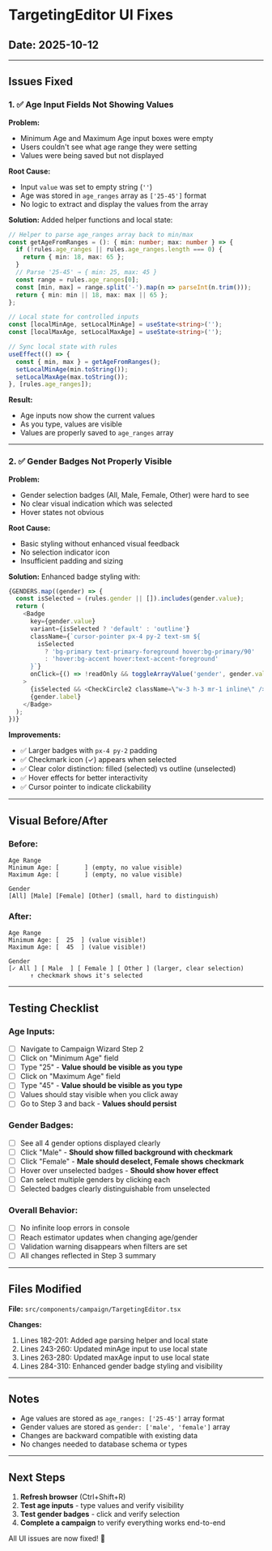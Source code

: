 # TargetingEditor UI Fixes

## Date: 2025-10-12

---

## Issues Fixed

### 1. ✅ Age Input Fields Not Showing Values

**Problem:**
- Minimum Age and Maximum Age input boxes were empty
- Users couldn't see what age range they were setting
- Values were being saved but not displayed

**Root Cause:**
- Input `value` was set to empty string (`''`)
- Age was stored in `age_ranges` array as `['25-45']` format
- No logic to extract and display the values from the array

**Solution:**
Added helper functions and local state:

```typescript
// Helper to parse age_ranges array back to min/max
const getAgeFromRanges = (): { min: number; max: number } => {
  if (!rules.age_ranges || rules.age_ranges.length === 0) {
    return { min: 18, max: 65 };
  }
  // Parse '25-45' → { min: 25, max: 45 }
  const range = rules.age_ranges[0];
  const [min, max] = range.split('-').map(n => parseInt(n.trim()));
  return { min: min || 18, max: max || 65 };
};

// Local state for controlled inputs
const [localMinAge, setLocalMinAge] = useState<string>('');
const [localMaxAge, setLocalMaxAge] = useState<string>('');

// Sync local state with rules
useEffect(() => {
  const { min, max } = getAgeFromRanges();
  setLocalMinAge(min.toString());
  setLocalMaxAge(max.toString());
}, [rules.age_ranges]);
```

**Result:**
- Age inputs now show the current values
- As you type, values are visible
- Values are properly saved to `age_ranges` array

---

### 2. ✅ Gender Badges Not Properly Visible

**Problem:**
- Gender selection badges (All, Male, Female, Other) were hard to see
- No clear visual indication which was selected
- Hover states not obvious

**Root Cause:**
- Basic styling without enhanced visual feedback
- No selection indicator icon
- Insufficient padding and sizing

**Solution:**
Enhanced badge styling with:

```typescript
{GENDERS.map((gender) => {
  const isSelected = (rules.gender || []).includes(gender.value);
  return (
    <Badge
      key={gender.value}
      variant={isSelected ? 'default' : 'outline'}
      className={`cursor-pointer px-4 py-2 text-sm ${
        isSelected 
          ? 'bg-primary text-primary-foreground hover:bg-primary/90' 
          : 'hover:bg-accent hover:text-accent-foreground'
      }`}
      onClick={() => !readOnly && toggleArrayValue('gender', gender.value)}
    >
      {isSelected && <CheckCircle2 className=\"w-3 h-3 mr-1 inline\" />}
      {gender.label}
    </Badge>
  );
})}
```

**Improvements:**
- ✅ Larger badges with `px-4 py-2` padding
- ✅ Checkmark icon (✓) appears when selected
- ✅ Clear color distinction: filled (selected) vs outline (unselected)
- ✅ Hover effects for better interactivity
- ✅ Cursor pointer to indicate clickability

---

## Visual Before/After

### Before:
```
Age Range
Minimum Age: [       ] (empty, no value visible)
Maximum Age: [       ] (empty, no value visible)

Gender
[All] [Male] [Female] [Other] (small, hard to distinguish)
```

### After:
```
Age Range
Minimum Age: [  25  ] (value visible!)
Maximum Age: [  45  ] (value visible!)

Gender
[✓ All ] [ Male  ] [ Female ] [ Other ] (larger, clear selection)
      ↑ checkmark shows it's selected
```

---

## Testing Checklist

### Age Inputs:
- [ ] Navigate to Campaign Wizard Step 2
- [ ] Click on "Minimum Age" field
- [ ] Type "25" - **Value should be visible as you type**
- [ ] Click on "Maximum Age" field
- [ ] Type "45" - **Value should be visible as you type**
- [ ] Values should stay visible when you click away
- [ ] Go to Step 3 and back - **Values should persist**

### Gender Badges:
- [ ] See all 4 gender options displayed clearly
- [ ] Click "Male" - **Should show filled background with checkmark**
- [ ] Click "Female" - **Male should deselect, Female shows checkmark**
- [ ] Hover over unselected badges - **Should show hover effect**
- [ ] Can select multiple genders by clicking each
- [ ] Selected badges clearly distinguishable from unselected

### Overall Behavior:
- [ ] No infinite loop errors in console
- [ ] Reach estimator updates when changing age/gender
- [ ] Validation warning disappears when filters are set
- [ ] All changes reflected in Step 3 summary

---

## Files Modified

**File:** `src/components/campaign/TargetingEditor.tsx`

**Changes:**
1. Lines 182-201: Added age parsing helper and local state
2. Lines 243-260: Updated minAge input to use local state
3. Lines 263-280: Updated maxAge input to use local state
4. Lines 284-310: Enhanced gender badge styling and visibility

---

## Notes

- Age values are stored as `age_ranges: ['25-45']` array format
- Gender values are stored as `gender: ['male', 'female']` array
- Changes are backward compatible with existing data
- No changes needed to database schema or types

---

## Next Steps

1. **Refresh browser** (Ctrl+Shift+R)
2. **Test age inputs** - type values and verify visibility
3. **Test gender badges** - click and verify selection
4. **Complete a campaign** to verify everything works end-to-end

All UI issues are now fixed! 🎉
